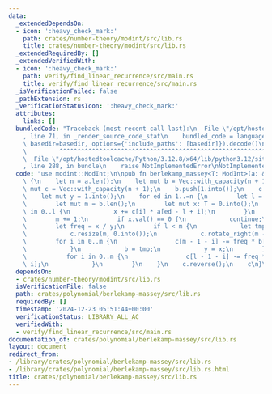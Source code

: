 ```yaml
---
data:
  _extendedDependsOn:
  - icon: ':heavy_check_mark:'
    path: crates/number-theory/modint/src/lib.rs
    title: crates/number-theory/modint/src/lib.rs
  _extendedRequiredBy: []
  _extendedVerifiedWith:
  - icon: ':heavy_check_mark:'
    path: verify/find_linear_recurrence/src/main.rs
    title: verify/find_linear_recurrence/src/main.rs
  _isVerificationFailed: false
  _pathExtension: rs
  _verificationStatusIcon: ':heavy_check_mark:'
  attributes:
    links: []
  bundledCode: "Traceback (most recent call last):\n  File \"/opt/hostedtoolcache/Python/3.12.8/x64/lib/python3.12/site-packages/onlinejudge_verify/documentation/build.py\"\
    , line 71, in _render_source_code_stat\n    bundled_code = language.bundle(stat.path,\
    \ basedir=basedir, options={'include_paths': [basedir]}).decode()\n          \
    \         ^^^^^^^^^^^^^^^^^^^^^^^^^^^^^^^^^^^^^^^^^^^^^^^^^^^^^^^^^^^^^^^^^^^^^^^^^^^^^^^^^\n\
    \  File \"/opt/hostedtoolcache/Python/3.12.8/x64/lib/python3.12/site-packages/onlinejudge_verify/languages/rust.py\"\
    , line 288, in bundle\n    raise NotImplementedError\nNotImplementedError\n"
  code: "use modint::ModInt;\n\npub fn berlekamp_massey<T: ModInt>(a: &[T]) -> Vec<T>\
    \ {\n    let n = a.len();\n    let mut b = Vec::with_capacity(n + 1);\n    let\
    \ mut c = Vec::with_capacity(n + 1);\n    b.push(1.into());\n    c.push(1.into());\n\
    \    let mut y = 1.into();\n    for ed in 1..=n {\n        let l = c.len();\n\
    \        let mut m = b.len();\n        let mut x: T = 0.into();\n        for i\
    \ in 0..l {\n            x += c[i] * a[ed - l + i];\n        }\n        b.push(0.into());\n\
    \        m += 1;\n        if x.val() == 0 {\n            continue;\n        }\n\
    \        let freq = x / y;\n        if l < m {\n            let tmp = c.clone();\n\
    \            c.resize(m, 0.into());\n            c.rotate_right(m - l);\n    \
    \        for i in 0..m {\n                c[m - 1 - i] -= freq * b[m - 1 - i];\n\
    \            }\n            b = tmp;\n            y = x;\n        } else {\n \
    \           for i in 0..m {\n                c[l - 1 - i] -= freq * b[m - 1 -\
    \ i];\n            }\n        }\n    }\n    c.reverse();\n    c\n}\n"
  dependsOn:
  - crates/number-theory/modint/src/lib.rs
  isVerificationFile: false
  path: crates/polynomial/berlekamp-massey/src/lib.rs
  requiredBy: []
  timestamp: '2024-12-23 05:51:44+00:00'
  verificationStatus: LIBRARY_ALL_AC
  verifiedWith:
  - verify/find_linear_recurrence/src/main.rs
documentation_of: crates/polynomial/berlekamp-massey/src/lib.rs
layout: document
redirect_from:
- /library/crates/polynomial/berlekamp-massey/src/lib.rs
- /library/crates/polynomial/berlekamp-massey/src/lib.rs.html
title: crates/polynomial/berlekamp-massey/src/lib.rs
---
```

